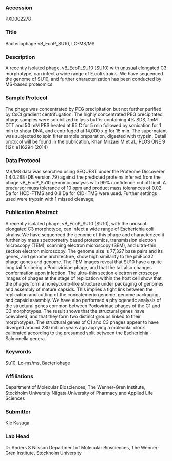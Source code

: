### Accession
PXD002278

### Title
Bacteriophage vB_EcoP_SU10, LC-MS/MS

### Description
A recently isolated phage, vB_EcoP_SU10 (SU10) with unusual elongated C3 morphotype, can infect a wide range of E.coli strains. We have sequenced the genome of SU10, and further characterization has been conducted by MS-based proteomics.

### Sample Protocol
The phage was concentrated by PEG precipitation but not further purified by CsCl gradient centrifugation. The highly concentrated PEG precipitated phage samples were solubilized in lysis buffer containing 4% SDS, 1mM DTT and 50 mM PBS heated at 95 ̊C for 5 min followed by sonication for 1 min to shear DNA, and centrifuged at 14,000 x g for 15 min. The supernatant was subjected to spin filter sample preparation, digested with trypsin. Detail protocol will be found in the publication, Khan Mirzaei M et al., PLOS ONE 9 (12): e116294 (2014)

### Data Protocol
MS/MS data was searched using SEQUEST under the Proteome Discoverer 1.4.0.288 (DB version 79) against the predicted proteins inferred from the phage vB_EcoP_Su10 genomic analysis with 99% confidence cut off limit. A precursor muss tolerance of 10 ppm and product mass tolerances of 0.02 Da for HCD-FTMS and 0.8 Da for CID-ITMS were used. Further settings used were trypsin with 1 missed cleavage;

### Publication Abstract
A recently isolated phage, vB_EcoP_SU10 (SU10), with the unusual elongated C3 morphotype, can infect a wide range of Escherichia coli strains. We have sequenced the genome of this phage and characterized it further by mass spectrometry based proteomics, transmission electron microscopy (TEM), scanning electron microscopy (SEM), and ultra-thin section electron microscopy. The genome size is 77,327 base pairs and its genes, and genome architecture, show high similarity to the phiEco32 phage genes and genome. The TEM images reveal that SU10 have a quite long tail for being a Podoviridae phage, and that the tail also changes conformation upon infection. The ultra-thin section electron microscopy images of phages at the stage of replication within the host cell show that the phages form a honeycomb-like structure under packaging of genomes and assembly of mature capsids. This implies a tight link between the replication and cutting of the concatemeric genome, genome packaging, and capsid assembly. We have also performed a phylogenetic analysis of the structural genes common between Podoviridae phages of the C1 and C3 morphotypes. The result shows that the structural genes have coevolved, and that they form two distinct groups linked to their morphotypes. The structural genes of C1 and C3 phages appear to have diverged around 280 million years ago applying a molecular clock calibrated according to the presumed split between the Escherichia - Salmonella genera.

### Keywords
Su10, Lc-ms/ms, Bacteriohage

### Affiliations
Department of Molecular Biosciences, The Wenner-Gren Institute, Stockholm University
Niigata University of Pharmacy and Applied Life Sciences

### Submitter
Kie Kasuga

### Lab Head
Dr Anders S Nilsson
Department of Molecular Biosciences, The Wenner-Gren Institute, Stockholm University


